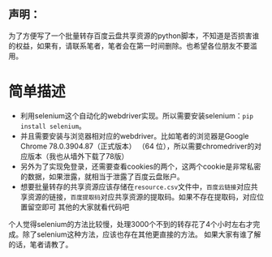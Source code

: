 ## 声明：
为了方便写了一个批量转存百度云盘共享资源的python脚本，不知道是否损害谁的权益，如果有，请联系笔者，笔者会在第一时间删除。也希望各位朋友不要滥用。

# 简单描述
* 利用selenium这个自动化的webdriver实现。所以需要安装selenium：`pip install selenium`。
* 并且需要安装与浏览器相对应的webdriver。比如笔者的浏览器是Google Chrome 78.0.3904.87（正式版本） （64 位），所以需要chromedriver的对应版本（我也从墙外下载了78版）
* 另外为了实现免登录，还需要查看cookies的两个，这两个cookie是非常私密的数据，如果泄露，就相当于泄露了百度云盘账户。
* 想要批量转存的共享资源应该存储在`resource.csv`文件中，`百度云链接`对应共享资源的链接，`百度提取码`对应共享资源的提取码。如果不存在提取码，对应位置留空即可
其他的大家就看代码吧


个人觉得selenium的方法比较慢，处理3000个不到的转存花了4个小时左右才完成。除了selenium这种方法，应该也存在其他更直接的方法。
如果大家有谁了解的话，笔者请教了。
